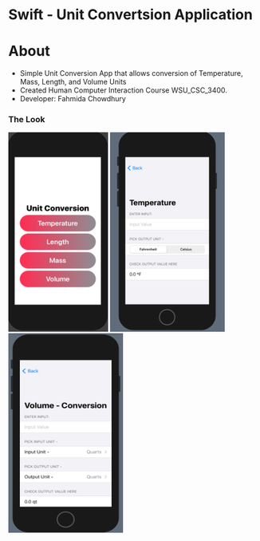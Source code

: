 # Swift - Unit Convertsion Application
# About
- Simple Unit Conversion App that allows conversion of Temperature, Mass, Length,  and Volume Units
- Created Human Computer Interaction Course WSU_CSC_3400. 
- Developer: Fahmida Chowdhury

### The Look
 <img src ="AppLook1.png" width = 200px height=400px>  <img src ="AppLook2.png"  width = 230px height=400px>  <img src ="AppLook3.png"  width = 230px height=400px>


 
 
 
